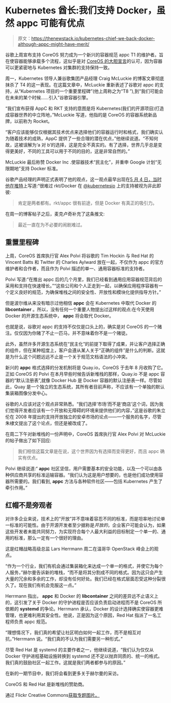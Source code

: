 # Kubernetes 酋长:我们支持 Docker，虽然 appc 可能有优点

> 原文：<https://thenewstack.io/kubernetes-chief-we-back-docker-although-appc-might-have-merit/>

谷歌上周宣布支持 CoreOS 努力成为一个新兴的容器规范 appc T1 的维护者。旨在使容器能够承载多个流程，这似乎是对 [CoreOS 的大胆宣言](https://github.com/appc/spec/blob/master/SPEC.md#app-container-image)的认可，因为容器可以更紧密地与 Kubernetes 对集群的支持保持一致。

周一，Kubernetes 领导人兼谷歌集团产品经理 Craig McLuckie 的博客文章彻底抹杀了 T4 的这一表现。在这篇文章中，McLuckie 重新表述了谷歌对 appc 的支持，从“Kubernetes 项目的一个重要里程碑”(他上周称之为“T8 ”),到“我们可能会在未来的某个时候……引入”谷歌容器引擎。

“我们宣布获得 AppC 和 RKT 支持的意图是将 Kubernetes(我们的开源项目)打造成容器世界的中立阵地，”McLuckie 写道，他指的是 CoreOS 的容器系统新品牌，以前称为 Rocket。

“客户应该能够仅仅根据其技术优点来选择他们的容器运行时和格式，我们确实认为随着技术的成熟，AppC 提供了一些合理的潜在优点，”他继续说道。“不知何故，这被误解为‘a 对 b’的选择，这是完全不真实的。有了选择，世界几乎总是变得更美好，不同的工具可以用于不同的目的，这是非常自然的。”

McLuckie 最后称赞 Docker Inc .使容器技术“民主化”，并重申 Google 计划“无限期地”支持 Docker 标准。

谷歌产品经理的声明正式表明了他的观点，这一观点最早出现在[5 月 4 日，当时他在推特](https://twitter.com/cmcluck/status/595313016410738688)上写道:“很难过 rkt/Docker 在 [@kubernetesio](https://twitter.com/kubernetesio) 上的支持被视为非此即彼:

> 肯定是两者都有。rkt/appc 很有前途，但是 Docker 有真正的吸引力。

在周一的博客帖子之后，麦克卢奇补充了这条推文:

> 最近一直在为不必要的闹剧难过。

## 重置里程碑

上周，CoreOS 首席执行官 Alex Polvi 将谷歌的 Tim Hockin 与 Red Hat 的 Vincent Batts 和 Twitter 的 Charles Aylward 放在一起，不仅作为 appc 的官方维护者和合作者，而且作为 Polvi 描述的单一、通用容器标准的支持者。

Polvi 写道:“在推出 appc 后的几个月里，我们已经看到通用应用容器规范背后的采用和支持在快速增长。”“这些公司和个人正走到一起，以确保应用程序容器有一个定义良好的规范，为确保堆栈之间的安全性、开放性和模块化提供指导方针。”

但是波尔维从来没有暗示过他相信 **appc** 会在 Kubernetes 中取代 Docker 的 **libcontainer** 。所以，没有任何一个重要人物提出过这样的观点:在今天使用 Docker 的开源生态系统中， **appc** 将会取代 Docker。

也就是说，谷歌对 appc 的支持不仅仅是口头上的，确实是对 CoreOS 的一个赌注。仅仅因为你赌了不止一匹马，并不意味着你不是一个赌徒。

此外，虽然许多开源生态系统在“民主化”的前提下取得了成果，并让客户选择正确的组件，但在某种程度上，客户会遵从某人关于“正确的组件”是什么的判断。这就是为什么这个问题远远不止是一个关于规范文档语法的小冲突。

新兴的 **appc** 格式选择的分发机制将是 Quay.io，CoreOS 于去年 8 月收购了它。正如 CoreOS 的 Polvi 在本月早些时候告诉新堆栈的那样，Quay.io 不是 appc 容器的“默认注册表”,就像 Docker Hub 是 Docker 容器的默认注册表一样。尽管如此，Quay 是一个独立的生态系统，其所有者目前声称，不应该有一个单独的默认集装箱图像分发中心。

谷歌的人应该对这个观点非常熟悉。“我们选择‘市场’而不是‘商店’这个词，因为我们觉得开发者应该有一个开放和无障碍的环境来提供他们的内容，”这是谷歌的朱立伦在 2008 年提出的支持开放独立的安卓市场的论点——一个服务的名字，尽管朱棣文提出了这个论点，但还是被改成了。

在周二下午对新堆栈的一份声明中，CoreOS 首席执行官 Alex Polvi 对 McLuckie 的帖子做出了如下回应:

> 我们相信这篇文章是在说，这个世界因为有选择而变得更好，而且 appc 确实有优点。

Polvi 继续说道:“ **appc** 社区坚信，用户需要基本的安全功能，以及一个可以由各种供应商共享的标准运输容器。“我们认为这是用户想要的，也是他们成功使用容器所需要的。我们看到, **appc** 方法与各种软件社区——包括 Kubernetes 产生了牵引作用。”

## 红帽不是旁观者

对许多企业来说，技术上的“开放”并不意味着容忍不同的标准，而是坦率地讨论单一标准的可能性。由于开源开发者至少据称是*开放的*，企业客户可能会认为，如果这些开发者未能共同努力，为实现符合每个人最大利益的目标制定一个单一的、通用的标准，那么一定有一个很好的理由。

这是红帽战略高级总监 Lars Herrmann 周二在温哥华 OpenStack 峰会上的观点。

“作为一个行业，我们有机会通过集装箱化来达成一个单一的格式，并使它为每个人服务，”赫尔曼告诉新的堆栈，“而不是将其分割成不同的格式。因为这只会产生大量的冗余和多余的工作，却没有任何好处。我们已经在格式层面忍受这种分裂很久了。现在我们有机会克服这一点。”

Herrmann 指出， **appc** 和 Docker 的 **libcontainer** 之间的差异远不止语义上的，这引发了关于 Docker 的守护进程是否应该负责启动进程而不是 CoreOS 所依赖的 **systemd** 的争论。Herrmann 承认，Docker 的设计选择确实使容器更难管理，也更难利用其安全性。他说，正是因为这个原因，Red Hat 指派了一名工程师负责 appc 规范。

“理想情况下，我们真的希望让社区明白如何一起工作，而不是相互对抗，”Herrmann 说。“我们真的不认为我们需要另一种形式。”

尽管 Red Hat 是 systemd 的主要作者之一，他继续说道，“我们认为仅仅从 Docker 守护进程基础设施转换到 systemd 还不足以抛弃同质的、统一的格式。我们真的鼓励社区一起工作。这就是我们两者都参与的原因。”

在新的一期节目中，我们将会看到更多关于赫尔曼的采访。

CoreOS 和 Red Hat 是新堆栈的赞助商。

通过 Flickr Creative Commons[获取专题图片。](https://www.flickr.com/photos/photographingtravis/16359934852/in/photolist-oFMN3a-qVEWEh-oY2ctt-pWiih4-pWB3Hj)

<svg xmlns:xlink="http://www.w3.org/1999/xlink" viewBox="0 0 68 31" version="1.1"><title>Group</title> <desc>Created with Sketch.</desc></svg>